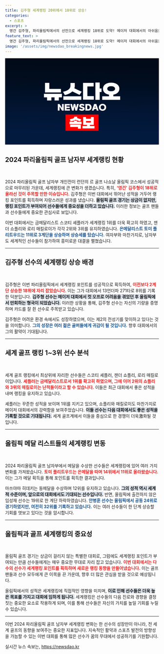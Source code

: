 ```yaml
---
title: 김주형 세계랭킹 20위에서 18위로 상승!
categories:
  - 스포츠
excerpt: >
  영건 김주형, 파리올림픽에서의 선전으로 세계랭킹 18위로 도약! 메이저 대회에서의 아쉬움을 올림픽에서 만회하며 상위권 경쟁에 나선다. 셰플러, 쇼플리, 매킬로이도 여전히 1~3위 자리를 지켰다. 골프 팬들이 주목해야 할 순간이 펼쳐집니다!
feature_text: >
  영건 김주형, 파리올림픽에서의 선전으로 세계랭킹 18위로 도약! 메이저 대회에서의 아쉬움을 올림픽에서 만회하며 상위권 경쟁에 나선다. 셰플러, 쇼플리, 매킬로이도 여전히 1~3위 자리를 지켰다. 골프 팬들이 주목해야 할 순간이 펼쳐집니다!
image: '/assets/img/newsdao_breakingnews.jpg'
---
```


<p><img src="/assets/img/newsdao_breakingnews.jpg" alt="bookingtag 속보" /></p>

<h2 data-ke-size="size26">2024 파리올림픽 골프 남자부 세계랭킹 현황</h2>

<p data-ke-size="size16">&nbsp;</p>

<p data-ke-size="size16">2024 파리올림픽 골프 남자부 개인전이 런던의 르 골프 나쇼날 올림픽 코스에서 성공적으로 마무리된 가운데, 세계랭킹에 큰 변화가 생겼습니다. 특히, <b><span style="color: #ee2323;">‘영건’ 김주형이 18위로 올라선 것이 주목할 만한 이슈입니다.</span></b> 김주형은 이번 대회에서 뛰어난 성적을 거두어 랭킹 포인트를 획득하며 자랑스러운 성과를 냈습니다. <b><span style="background-color: #21538527;">올림픽 골프 경기는 상금이 없지만, 랭킹 포인트가 부여되어 선수들에게 중요성을 더하고 있습니다.</span></b> 이러한 정보는 골프 팬들과 선수들에게 중요한 관심사로 보입니다.</p>

<p data-ke-size="size16">이번 대회에서는 금메달리스트 스코티 셰플러가 세계랭킹 1위를 더욱 확고히 하였고, 잰더 쇼플리와 로리 매킬로이가 각각 2위와 3위를 유지하였습니다. <b><span style="color: #1a5490;">은메달리스트 토미 플리트우드는 11위로 3계단을 상승하며 상승세를 탔습니다.</span></b> 여자부와 마찬가지로, 남자부도 세계적인 선수들이 참가하여 흥미로운 대결을 펼쳤습니다.</p>

<hr>

<h2 data-ke-size="size26">김주형 선수의 세계랭킹 상승 배경</h2>

<p data-ke-size="size16">&nbsp;</p>

<p data-ke-size="size16">김주형은 이번 파리올림픽에서 세계랭킹 포인트를 성공적으로 획득하여, <b><span style="color: #ee2323;">이전보다 2계단 상승한 18위에 자리 잡았습니다.</span></b> 이는 그가 대회에서 13언더파 271타로 8위를 기록한 덕분입니다. <b><span style="background-color: #21538527;">김주형 선수는 메이저 대회에서 컷 오프로 어려움을 겪었던 후 올림픽에서 만회하는 형국이 되었습니다.</span></b> 이러한 상황을 통해, 김주형 선수는 자신의 기량을 증명하며 카드를 잘 쥔 선수로 주목받고 있습니다.</p>

<p data-ke-size="size16">김주형은 어려운 환경 속에서도 성장하였으며, 이는 제2의 전성기를 맞이하고 있다는 것을 의미합니다. <b><span style="color: #1a5490;">그의 성장은 여러 젊은 골퍼들에게 귀감이 될 것입니다.</span></b> 향후 대회에서의 그의 활약이 기대됩니다.</p>

<hr>

<h2 data-ke-size="size26">세계 골프 랭킹 1~3위 선수 분석</h2>

<p data-ke-size="size16">&nbsp;</p>

<p data-ke-size="size16">세계 골프 랭킹에서 최상위에 자리한 선수들은 스코티 셰플러, 잰더 쇼플리, 로리 매킬로이입니다. <b><span style="color: #ee2323;">셰플러는 금메달리스트로서 1위를 확고히 하였으며, 그에 이어 2위의 쇼플리와 3위의 매킬로이는 난적들이라고 할 수 있습니다.</span></b> 이들은 최근 대회에서 좋은 성적을 내며 랭킹을 유지하고 있습니다.</p>

<p data-ke-size="size16">셰플러는 꾸준한 성적을 보이며 1위를 지키고 있으며, 쇼플리와 매킬로이도 마찬가지로 메이저 대회에서의 강력함을 보여주었습니다. <b><span style="background-color: #21538527;">이들 선수는 다음 대회에서도 좋은 성적을 기록할 것으로 기대됩니다.</span></b> 세계 골프계에서 이들을 중심으로 한 경쟁이 더욱激화될 것입니다.</p>

<hr>

<h2 data-ke-size="size26">올림픽 메달 리스트들의 세계랭킹 변동</h2>

<p data-ke-size="size16">&nbsp;</p>

<p data-ke-size="size16">2024 파리올림픽 골프 남자부에서 메달을 수상한 선수들은 세계랭킹에 있어 여러 가지 변화를 가져왔습니다. <b><span style="color: #ee2323;">토미 플리트우드는 은메달을 따며 14위에서 11위로 올라왔습니다.</span></b> 이는 그가 메달 획득을 통해 포인트를 획득한 결과입니다.</p>

<p data-ke-size="size16">마쓰야마 히데키는 동메달을 수상하며 12위를 유지하고 있습니다. <b><span style="background-color: #21538527;">그의 성적 역시 세계적 수준이며, 앞으로의 대회에서도 기대되는 선수입니다.</span></b> 반면, 올림픽에 출전하지 않은 임성재 선수는 19위로 한 계단 하락하였습니다. <b><span style="color: #1a5490;">안병훈 선수는 올림픽에서 공동 24위로 경기하였지만, 여전히 32위를 기록하고 있습니다.</span></b> 이는 여러 선수들이 한 단계 상승할 기회를 엿보고 있다는 것을 암시합니다.</p>

<hr>

<h2 data-ke-size="size26">올림픽과 골프 세계랭킹의 중요성</h2>

<p data-ke-size="size16">&nbsp;</p>

<p data-ke-size="size16">올림픽 골프 경기는 상금이 걸리지 않는 특별한 대회로, 그럼에도 세계랭킹 포인트가 부여되는 만큼 선수들에게는 매우 중요한 무대로 자리 잡고 있습니다. <b><span style="color: #ee2323;">이번 대회에서는 다수의 선수가 세계랭킹 포인트를 획득하며 새로운 랭킹 동향을 만들어냈습니다.</span></b> 이는 골프 팬들과 선수 모두에게 큰 이목을 끈 가운데, 향후 더 많은 관심을 받을 것으로 예상됩니다.</p>

<p data-ke-size="size16">올림픽에서의 성적은 세계랭킹에 직접적인 영향을 미치며, <b><span style="background-color: #21538527;">이로 인해 선수들은 더욱 높은 목표를 가지고 대회에 임하게 됩니다.</span></b> 세계랭킹은 선수들의 다음 진로와 경향을 결정짓는 중요한 요소로 작용하게 되며, 이를 통해 선수들은 자신의 가치를 높일 기회를 누릴 수 있습니다.</p>

<hr>

<p data-ke-size="size16">이번 2024 파리올림픽 골프 남자부 세계랭킹 변화는 한 선수의 성장만이 아니라, 전 세계 골프의 동향을 보여주는 중요한 지표입니다. 지속적인 활약과 스포츠 발전의 방향성을 가늠할 수 있는 이번 대회를 통해 많은 선수가 꿈의 무대에서 성공하기를 기원합니다.</p>
실시간 뉴스 속보는, <a href="https://newsdao.kr" rel="dofollow">https://newsdao.kr</a>


